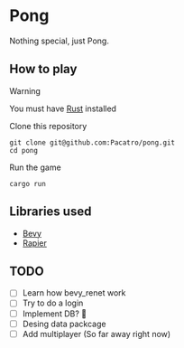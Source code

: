 # Pong

Nothing special, just Pong.

## How to play

> [!WARNING]
> You must have [Rust](https://www.rust-lang.org/es/tools/install) installed

Clone this repository

```terminal
git clone git@github.com:Pacatro/pong.git
cd pong
```

Run the game

```terminal
cargo run
```

## Libraries used

- [Bevy](https://bevyengine.org/)
- [Rapier](https://rapier.rs/)

## TODO

- [ ] Learn how bevy_renet work
- [ ] Try to do a login
- [ ] Implement DB? 🤔
- [ ] Desing data packcage
- [ ] Add multiplayer (So far away right now)
